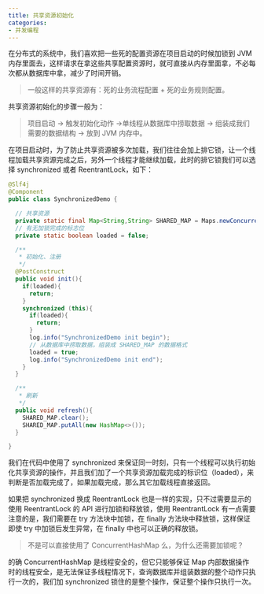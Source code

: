 ```yaml
---
title: 共享资源初始化
categories: 
- 并发编程
---
```


在分布式的系统中，我们喜欢把一些死的配置资源在项目启动的时候加锁到 JVM 内存里面去，这样请求在拿这些共享配置资源时，就可直接从内存里面拿，不必每次都从数据库中拿，减少了时间开销。

> 一般这样的共享资源有：死的业务流程配置 + 死的业务规则配置。

共享资源初始化的步骤一般为：

> 项目启动 -> 触发初始化动作 ->单线程从数据库中捞取数据 -> 组装成我们需要的数据结构 -> 放到 JVM 内存中。

在项目启动时，为了防止共享资源被多次加载，我们往往会加上排它锁，让一个线程加载共享资源完成之后，另外一个线程才能继续加载，此时的排它锁我们可以选择 synchronized 或者 ReentrantLock，如下：

```java
@Slf4j
@Component
public class SynchronizedDemo {

  // 共享资源
  private static final Map<String,String> SHARED_MAP = Maps.newConcurrentMap();
  // 有无加锁完成的标志位
  private static boolean loaded = false;

  /**
   * 初始化、注册
   */
  @PostConstruct
  public void init(){
    if(loaded){
      return;
    }
    synchronized (this){
      if(loaded){
        return;
      }
      log.info("SynchronizedDemo init begin");
      // 从数据库中捞取数据，组装成 SHARED_MAP 的数据格式
      loaded = true;
      log.info("SynchronizedDemo init end");
    }
  }

  /**
   * 刷新
   */
  public void refresh(){
    SHARED_MAP.clear();
    SHARED_MAP.putAll(new HashMap<>());
  }

}
```

我们在代码中使用了 synchronized 来保证同一时刻，只有一个线程可以执行初始化共享资源的操作，并且我们加了一个共享资源加载完成的标识位（loaded），来判断是否加载完成了，如果加载完成，那么其它加载线程直接返回。

如果把 synchronized 换成 ReentrantLock 也是一样的实现，只不过需要显示的使用 ReentrantLock 的 API 进行加锁和释放锁，使用 ReentrantLock 有一点需要注意的是，我们需要在 try 方法块中加锁，在 finally 方法块中释放锁，这样保证即使 try 中加锁后发生异常，在 finally 中也可以正确的释放锁。

> 不是可以直接使用了 ConcurrentHashMap 么，为什么还需要加锁呢？

的确 ConcurrentHashMap 是线程安全的，但它只能够保证 Map 内部数据操作时的线程安全，是无法保证多线程情况下，查询数据库并组装数据的整个动作只执行一次的，我们加 synchronized 锁住的是整个操作，保证整个操作只执行一次。